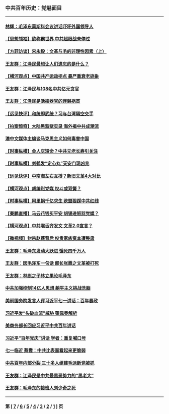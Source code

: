 ### 中共百年历史：党魁面目
---
#### [林辉：毛泽东莫斯科会议讲话吓坏外国领导人](../../pages/nf1176107/n13917931.md?07020430) 
#### [【思想领袖】欲称霸世界 中共超限战未停过](../../pages/nf1176107/n13745142.md?07020430) 
#### [【方菲访谈】宋永毅：文革与毛的非理性因素（上）](../../pages/nf1176107/n13469956.md?07020430) 
#### [王友群：江泽民最想让人们遗忘的是什么？](../../pages/nf1176107/n13408949.md?07020430) 
#### [【横河观点】中国共产运动拐点 暴严重衰老迹象](../../pages/nf1176107/n13388333.md?07020430) 
#### [王友群：江泽民与108名中共亿元贪官](../../pages/nf1176107/n13352358.md?07020430) 
#### [王友群：江泽民是活摘器官的罪魁祸首](../../pages/nf1176107/n13336903.md?07020430) 
#### [【远见快评】和统即武统？习与台湾隔空交手](../../pages/nf1176107/n13297739.md?07020430) 
#### [【拍案惊奇】大陆黑监狱实录 海外揭中共成潮流](../../pages/nf1176107/n13288853.md?07020430) 
#### [澳中文媒体主编谈马克思主义如何毒害中国](../../pages/nf1176107/n13257387.md?07020430) 
#### [【时事纵横】金人庆短命？中共元老长寿引关注](../../pages/nf1176107/n13217934.md?07020430) 
#### [【时事纵横】刘鹤发“定心丸”天安门现凶兆](../../pages/nf1176107/n13215416.md?07020430) 
#### [【远见快评】中南海左右互搏？新旧文革4大对比](../../pages/nf1176107/n13214745.md?07020430) 
#### [【横河观点】胡编怼党媒 权斗或双簧？](../../pages/nf1176107/n13210864.md?07020430) 
#### [【时事纵横】阿里捐千亿求生 欧盟狠踩中共红线](../../pages/nf1176107/n13206431.md?07020430) 
#### [【秦鹏直播】马云花钱买平安 胡锡进怒怼党媒？](../../pages/nf1176107/n13206392.md?07020430) 
#### [【横河观点】中共喉舌齐发文 文革2.0宣言？](../../pages/nf1176107/n13201248.md?07020430) 
#### [【微视频】封杀赵薇背后 权贵家族资本遭整肃](../../pages/nf1176107/n13197798.md?07020430) 
#### [王友群：毛泽东发动大跃进 饿死四千万人](../../pages/nf1176107/n13177158.md?07020430) 
#### [王友群：因毛泽东一句话 部长张霖之文革被打死](../../pages/nf1176107/n13161711.md?07020430) 
#### [王友群：林彪之子林立果论毛泽东](../../pages/nf1176107/n13128622.md?07020430) 
#### [中共加强控制14亿人思想 躺平主义挑战洗脑](../../pages/nf1176107/n13094299.md?07020430) 
#### [美前国务院发言人评习近平七一讲话：百年暴政](../../pages/nf1176107/n13066986.md?07020430) 
#### [习近平发“头破血流”威胁 蓬佩奥解析](../../pages/nf1176107/n13063604.md?07020430) 
#### [美商务部长回应习近平中共百年讲话](../../pages/nf1176107/n13062903.md?07020430) 
#### [习近平“百年党庆”讲话 学者：重复喊口号](../../pages/nf1176107/n13061411.md?07020430) 
#### [七一临近 蔡霞：中共比表面看起来更脆弱](../../pages/nf1176107/n13056418.md?07020430) 
#### [中共百年内部分裂 三十多人组建毛派新党被抓](../../pages/nf1176107/n13044023.md?07020430) 
#### [王友群：江泽民是中共最黑恶势力的“黑老大”](../../pages/nf1176107/n13022180.md?07020430) 
#### [王友群：毛泽东的接班人刘少奇之死](../../pages/nf1176107/n12991772.md?07020430) 

---
#### 第 [ [7](./7.md?07020430) / [6](./6.md?07020430) / [5](./5.md?07020430) / [4](./4.md?07020430) / [3](./3.md?07020430) / [2](./2.md?07020430) / [1](./1.md?07020430) ] 页
